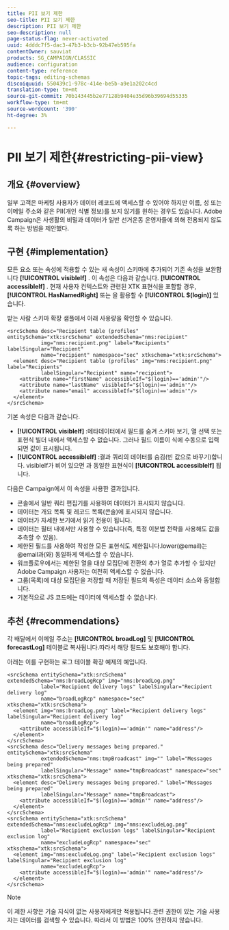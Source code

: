 ```yaml
---
title: PII 보기 제한
seo-title: PII 보기 제한
description: PII 보기 제한
seo-description: null
page-status-flag: never-activated
uuid: 4dddc7f5-dac3-47b3-b3cb-92b47eb595fa
contentOwner: sauviat
products: SG_CAMPAIGN/CLASSIC
audience: configuration
content-type: reference
topic-tags: editing-schemas
discoiquuid: 550439c1-978c-414e-be5b-a9e1a202c4cd
translation-type: tm+mt
source-git-commit: 70b143445b2e77128b9404e35d96b39694d55335
workflow-type: tm+mt
source-wordcount: '390'
ht-degree: 3%

---
```



# PII 보기 제한{#restricting-pii-view}

## 개요 {#overview}

일부 고객은 마케팅 사용자가 데이터 레코드에 액세스할 수 있어야 하지만 이름, 성 또는 이메일 주소와 같은 PII(개인 식별 정보)를 보지 않기를 원하는 경우도 있습니다. Adobe Campaign은 사생활의 비밀과 데이터가 일반 선거운동 운영자들에 의해 전용되지 않도록 하는 방법을 제안했다.

## 구현 {#implementation}

모든 요소 또는 속성에 적용할 수 있는 새 속성이 스키마에 추가되어 기존 속성을 보완합니다 **[!UICONTROL visibleIf]** . 이 속성은 다음과 같습니다. **[!UICONTROL accessibleIf]** . 현재 사용자 컨텍스트와 관련된 XTK 표현식을 포함할 경우, **[!UICONTROL HasNamedRight]** 또는 을 활용할 수 **[!UICONTROL $(login)]** 있습니다.

받는 사람 스키마 확장 샘플에서 아래 사용량을 확인할 수 있습니다.

```
<srcSchema desc="Recipient table (profiles" entitySchema="xtk:srcSchema" extendedSchema="nms:recipient"
           img="nms:recipient.png" label="Recipients" labelSingular="Recipient"
           name="recipient" namespace="sec" xtkschema="xtk:srcSchema">
  <element desc="Recipient table (profiles" img="nms:recipient.png" label="Recipients"
           labelSingular="Recipient" name="recipient">
    <attribute name="firstName" accessibleIf="$(login)=='admin'"/>
    <attribute name="lastName" visibleIf="$(login)=='admin'"/>
    <attribute name="email" accessibleIf="$(login)=='admin'"/>
  </element>
</srcSchema>
```

기본 속성은 다음과 같습니다.

* **[!UICONTROL visibleIf]** :메타데이터에서 필드를 숨겨 스키마 보기, 열 선택 또는 표현식 빌더 내에서 액세스할 수 없습니다. 그러나 필드 이름이 식에 수동으로 입력되면 값이 표시됩니다.
* **[!UICONTROL accessibleIf]** :결과 쿼리의 데이터를 숨김(빈 값으로 바꾸기)합니다. visibleIf가 비어 있으면 과 동일한 표현식이 **[!UICONTROL accessibleIf]** 됩니다.

다음은 Campaign에서 이 속성을 사용한 결과입니다.

* 콘솔에서 일반 쿼리 편집기를 사용하여 데이터가 표시되지 않습니다.
* 데이터는 개요 목록 및 레코드 목록(콘솔)에 표시되지 않습니다.
* 데이터가 자세한 보기에서 읽기 전용이 됩니다.
* 데이터는 필터 내에서만 사용할 수 있습니다(즉, 특정 이분법 전략을 사용해도 값을 추측할 수 있음).
* 제한된 필드를 사용하여 작성한 모든 표현식도 제한됩니다.lower(@email)는 @email과(와) 동일하게 액세스할 수 있습니다.
* 워크플로우에서는 제한된 열을 대상 모집단에 전환의 추가 열로 추가할 수 있지만 Adobe Campaign 사용자는 여전히 액세스할 수 없습니다.
* 그룹(목록)에 대상 모집단을 저장할 때 저장된 필드의 특성은 데이터 소스와 동일합니다.
* 기본적으로 JS 코드에는 데이터에 액세스할 수 없습니다.

## 추천 {#recommendations}

각 배달에서 이메일 주소는 **[!UICONTROL broadLog]** 및 **[!UICONTROL forecastLog]** 테이블로 복사됩니다.따라서 해당 필드도 보호해야 합니다.

아래는 이를 구현하는 로그 테이블 확장 예제의 예입니다.

```
<srcSchema entitySchema="xtk:srcSchema" extendedSchema="nms:broadLogRcp" img="nms:broadLog.png"
           label="Recipient delivery logs" labelSingular="Recipient delivery log"
           name="broadLogRcp" namespace="sec" xtkschema="xtk:srcSchema">
  <element img="nms:broadLog.png" label="Recipient delivery logs" labelSingular="Recipient delivery log"
           name="broadLogRcp">
    <attribute accessibleIf="$(login)=='admin'" name="address"/>
  </element>
</srcSchema>
<srcSchema desc="Delivery messages being prepared." entitySchema="xtk:srcSchema"
           extendedSchema="nms:tmpBroadcast" img="" label="Messages being prepared"
           labelSingular="Message" name="tmpBroadcast" namespace="sec" xtkschema="xtk:srcSchema">
  <element desc="Delivery messages being prepared." label="Messages being prepared"
           labelSingular="Message" name="tmpBroadcast">
    <attribute accessibleIf="$(login)=='admin'" name="address"/>
  </element>
</srcSchema>
<srcSchema entitySchema="xtk:srcSchema" extendedSchema="nms:excludeLogRcp" img="nms:excludeLog.png"
           label="Recipient exclusion logs" labelSingular="Recipient exclusion log"
           name="excludeLogRcp" namespace="sec" xtkschema="xtk:srcSchema">
  <element img="nms:excludeLog.png" label="Recipient exclusion logs" labelSingular="Recipient exclusion log"
           name="excludeLogRcp">
    <attribute accessibleIf="$(login)=='admin'" name="address"/>
  </element>
</srcSchema>
```

>[!NOTE]
>
>이 제한 사항은 기술 지식이 없는 사용자에게만 적용됩니다.관련 권한이 있는 기술 사용자는 데이터를 검색할 수 있습니다. 따라서 이 방법은 100% 안전하지 않습니다.

